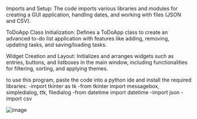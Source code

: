 Imports and Setup: The code imports various libraries and modules for creating a GUI application, handling dates, and working with files (JSON and CSV).

ToDoApp Class Initialization: Defines a ToDoApp class to create an advanced to-do list application with features like adding, removing, updating tasks, and saving/loading tasks.

Widget Creation and Layout: Initializes and arranges widgets such as entries, buttons, and listboxes in the main window, including functionalities for filtering, sorting, and applying themes.

to use this program, paste the code into a python ide and install the required libraries: 
-import tkinter as tk
-from tkinter import messagebox, simpledialog, ttk, filedialog
-from datetime import datetime
-import json
-import csv



![image](https://github.com/user-attachments/assets/117c9369-acc0-4dc9-9d71-e085b4953fd0)
